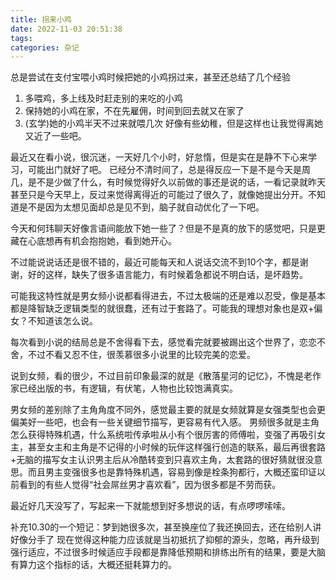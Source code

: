 ```yaml
---
title: 拐来小鸡
date: 2022-11-03 20:51:38
tags:
categories: 杂记
---
```

总是尝试在支付宝喂小鸡时候把她的小鸡拐过来，甚至还总结了几个经验
1. 多喂鸡，多上线及时赶走别的来吃的小鸡
2. 保持她的小鸡在家，不在先雇佣，时间到回去就又在家了
3. (玄学)她的小鸡半天不过来就喂几次
好像有些幼稚，但是这样也让我觉得离她又近了一些吧。

最近又在看小说，很沉迷，一天好几个小时，好怠惰，但是实在是静不下心来学习，可能出门就好了吧。
已经分不清时间了，总是得反应一下是不是今天是周几，是不是少做了什么，有时候觉得好久以前做的事还是说的话，一看记录就昨天甚至只是今天早上，反过来觉得离得近的可能过了很久了，就像她提出分开。不知道是不是因为太想见面却总是见不到，脑子就自动优化了一下吧。

今天和何玮聊天好像言语间能放下她一些了？但是不是真的放下的感觉吧，只是更藏在心底想再有机会抱抱她，看到她开心。

不过能说说话还是很不错的，最近可能每天和人说话交流不到10个字，都是谢谢，好的这样，缺失了很多语言能力，有时候着急都说不明白话，是坏趋势。

可能我这特性就是男女频小说都看得进去，不过太极端的还是难以忍受，像是基本都是降智缺乏逻辑类型的就很蠢，还有过于套路了。可能我的理想对象也是双+偏女？不知道该怎么说。

每次看到小说的结局总是不舍得看下去，感觉看完就要被踢出这个世界了，恋恋不舍，不过不看又忍不住，很羡慕很多小说里的比较完美的恋爱。

说到女频，看的很少，不过目前印象最深的就是《散落星河的记忆》，不愧是老作家已经出版的书，有逻辑，有伏笔，人物也比较饱满真实。

男女频的差别除了主角角度不同外，感觉最主要的就是女频就算是女强类型也会更偏美好一些吧，也会有一些关键细节描写，更容易有代入感。
男频很多就是主角怎么获得特殊机遇，什么系统啦传承啦从小有个很厉害的师傅啦，变强了再吸引女主，甚至女主和主角是不记得的小时候的玩伴这样强行创造的联系，最后再很套路+无脑的描写女主认识男主后从冷酷转变到只喜欢主角，太套路的很好猜就很没意思。而且男主变强很多也是靠特殊机遇，容易到像是栓条狗都行，大概还蛮印证以前看到的有些人觉得“社会屌丝男才喜欢看”，因为很多都是不劳而获。

最近好几天没写了，写起来一下就能想到好多想说的话，有点啰啰嗦嗦。

补充10.30的一个短记：梦到她很多次，甚至换座位了我还换回去，还在给别人讲好像分手了
现在觉得这种能力应该就是当初抵抗了抑郁的源头，忽略，再升级到强行适应，不过很多时候适应手段都是靠降低预期和排练出所有的结果，要是大脑有算力这个指标的话，大概还挺耗算力的。